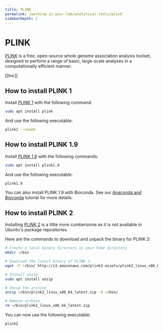 ```yaml
---
title: PLINK
permalink: /working-in-your-lab/analytical-tools/plink
sidebarDepth: 1
---
```


# PLINK

[PLINK](http://zzz.bwh.harvard.edu/plink/) is a free, open-source whole genome association analysis toolset, designed to perform a range of basic, large-scale analyses in a computationally efficient manner.

[[toc]]

## How to install PLINK 1

Install [PLINK 1](http://zzz.bwh.harvard.edu/plink/) with the following command:

```bash
sudo apt install plink
```

And use the following executable:

```bash
plink1 --noweb
```

## How to install PLINK 1.9

Install [PLINK 1.9](https://www.cog-genomics.org/plink/1.9/) with the following commands:

```bash
sudo apt install plink1.9
```

And use the following executable:

```bash
plink1.9
```

You can also install PLINK 1.9 with Bioconda.
See our [Anaconda and Bioconda](anaconda-and-bioconda) tutorial for more details.

## How to install PLINK 2

Installing [PLINK 2](https://www.cog-genomics.org/plink/2.0/) is a little more cumbersome as it is not available in Ubuntu's package repositories.

Here are the commands to download and unpack the binary for PLINK 2:

```bash
# Create a local binary directory in your home directory
mkdir ~/bin

# Download the latest binary of PLINK 2.
wget -P ~/bin/ http://s3.amazonaws.com/plink2-assets/plink2_linux_x86_64_latest.zip

# Install unzip
sudo apt install unzip

# Unzip the archive
unzip ~/bin/plink2_linux_x86_64_latest.zip -d ~/bin/

# Remove archive
rm ~/bin/plink2_linux_x86_64_latest.zip
```

You can now use the following executable:

```bash
plink2
```
